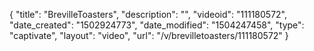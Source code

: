 {
    "title": "BrevilleToasters",
    "description": "",
    "videoid": "111180572",
    "date_created": "1502924773",
    "date_modified": "1504247458",
    "type": "captivate",
    "layout": "video",
    "url": "\/v\/brevilletoasters\/111180572"
}